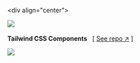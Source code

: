 <div align="center"> 
  
 [![][logo-url]][repo-url]   
  
 **Tailwind CSS Components**   
 [ [See repo ↗︎][repo-url] ] 
    
  
 </div> 
  
 [![][banner-url]][repo-url]   
  
  
 [logo-url]: https://raw.githubusercontent.com/saadeghi/files/main/daisyui/logo-4.svg 
 [repo-url]: https://github.com/saadeghi/daisyui 
 [banner-url]: https://raw.githubusercontent.com/saadeghi/files/main/daisyui/card-3.png
